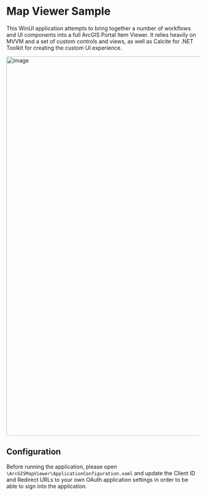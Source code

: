 # Map Viewer Sample

This WinUI application attempts to bring together a number of workflows and UI components into a full ArcGIS Portal Item Viewer.
It relies heavily on MVVM and a set of custom controls and views, as well as Calcite for .NET Toolkit for creating the custom UI experience.

<img width="990" alt="image" src="https://github.com/user-attachments/assets/3e0f8582-6f8d-4fcf-af0d-03f123883682" />


## Configuration

Before running the application, please open `\ArcGISMapViewer\ApplicationConfiguration.xaml` and update the Client ID and Redirect URLs to your own OAuth application settings in order to be able to sign into the application.